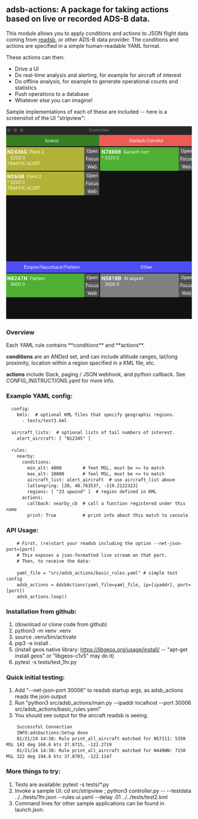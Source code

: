 <h2>adsb-actions: A package for taking actions based on live or recorded ADS-B data.</h2>

This module allows you to apply conditions and actions to JSON flight
data coming from [readsb](https://github.com/wiedehopf/readsb), or
other ADS-B data provider.  The conditions and actions are
specified in a simple human-readable YAML format.

These actions can then:
- Drive a UI
- Do real-time analysis and alerting, for example for aircraft of interest
- Do offline analysis, for example to  generate operational counts and statistics
- Push operations to a database
- Whatever else you can imagine!

Sample implementations of each of these are included -- here is a screenshot of the UI "stripview":

![Screenshot of Stripview](misc/stripview.png?raw=true "Screenshot of Stripview")

<h3>Overview</h3>
Each YAML rule contains **conditions** and **actions**. 

**conditions** are an ANDed set, and can include altitude ranges, lat/long proximity, location within a region specified in a KML file, etc.

**actions** include Slack, paging / JSON webhook, and python callback.  See CONFIG_INSTRUCTIONS.yaml for more info.

<h3>Example YAML config:</h3>

```
  config:
    kmls:  # optional KML files that specify geographic regions.
      - tests/test3.kml 

  aircraft_lists:  # optional lists of tail numbers of interest.
    alert_aircraft: [ "N12345" ]

  rules:
    nearby:
      conditions: 
        min_alt: 4000        # feet MSL, must be >= to match
        max_alt: 10000       # feel MSL, must be <= to match
        aircraft_list: alert_aircraft  # use aircraft_list above
        latlongring: [20, 40.763537, -119.2122323]
        regions: [ "23 upwind" ]  # region defined in KML
      actions:
        callback: nearby_cb  # call a function registered under this name
        print: True          # print info about this match to console
```

<h3>API Usage:</h3>

```
    # First, (re)start your readsb including the option --net-json-port=[port]
    # This exposes a json-formatted live stream on that port. 
    # Then, to receive the data:

    yaml_file = "src/adsb_actions/basic_rules.yaml" # simple test config
    adsb_actions = AdsbActions(yaml_file=yaml_file, ip=[ipaddr], port=[port])
    adsb_actions.loop()
```

<h3>Installation from github:</h3>

1. (download or clone code from github)
1. python3 -m venv .venv
1. source .venv/bin/activate
1. pip3 -e install .
1. (install geos native library: https://libgeos.org/usage/install/ -- "apt-get install geos" or "libgeos-c1v5" may do it)
1. pytest -s tests/test_1hr.py

<h3> Quick initial testing: </h3>

1. Add "--net-json-port 30006" to readsb startup args, as adsb_actions reads the json output
1. Run "python3 src/adsb_actions/main.py --ipaddr localhost --port 30006 src/adsb_actions/basic_rules.yaml"
1. You should see output for the aircraft readsb is seeing.

```
    Successful Connection
    INFO:adsbactions:Setup done
    01/21/24 14:38: Rule print_all_aircraft matched for N57111: 5350 MSL 141 deg 166.6 kts 37.8715, -122.2719
    01/21/24 14:38: Rule print_all_aircraft matched for N449WN: 7150 MSL 322 deg 194.8 kts 37.8703, -122.1147
```

<h3> More things to try: </h3>

1. Tests are available: pytest -s tests/*.py
1. Invoke a sample UI: cd src/stripview ;  python3 controller.py -- --testdata ../../tests/1hr.json --rules ui.yaml --delay .01 ../../tests/test2.kml
1. Command lines for other sample applications can be found in launch.json.
